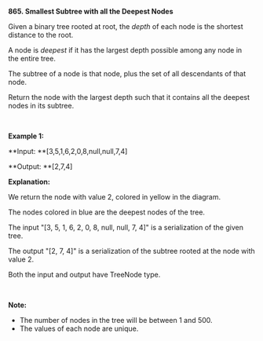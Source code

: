 **865. Smallest Subtree with all the Deepest Nodes**

Given a binary tree rooted at root, the _depth_ of each node is the shortest distance to the root.

A node is _deepest_ if it has the largest depth possible among any node in the entire tree.

The subtree of a node is that node, plus the set of all descendants of that node.

Return the node with the largest depth such that it contains all the deepest nodes in its subtree.

 

**Example 1:**

**Input: **[3,5,1,6,2,0,8,null,null,7,4]

**Output: **[2,7,4]

**Explanation:**

We return the node with value 2, colored in yellow in the diagram.

The nodes colored in blue are the deepest nodes of the tree.

The input "[3, 5, 1, 6, 2, 0, 8, null, null, 7, 4]" is a serialization of the given tree.

The output "[2, 7, 4]" is a serialization of the subtree rooted at the node with value 2.

Both the input and output have TreeNode type.

 

**Note:**

- The number of nodes in the tree will be between 1 and 500.
- The values of each node are unique.
